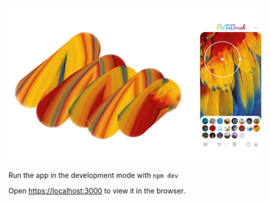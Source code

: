 ![PicToBrush Screenshot](./pictobrush_screenshot.jpg)

Run the app in the development mode with `npm dev`

Open [https://localhost:3000](https://localhost:3000) to view it in the browser.
